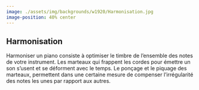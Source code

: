 ```yaml
---
image: ./assets/img/backgrounds/w1920/Harmonisation.jpg
image-position: 40% center
---
```


## Harmonisation

Harmoniser un piano consiste à optimiser le timbre de l’ensemble des notes de votre instrument. Les marteaux qui frappent les cordes pour émettre un son s’usent et se déforment avec le temps. Le ponçage et le piquage des marteaux, permettent dans une certaine mesure de compenser l’irrégularité des notes les unes par rapport aux autres. 
